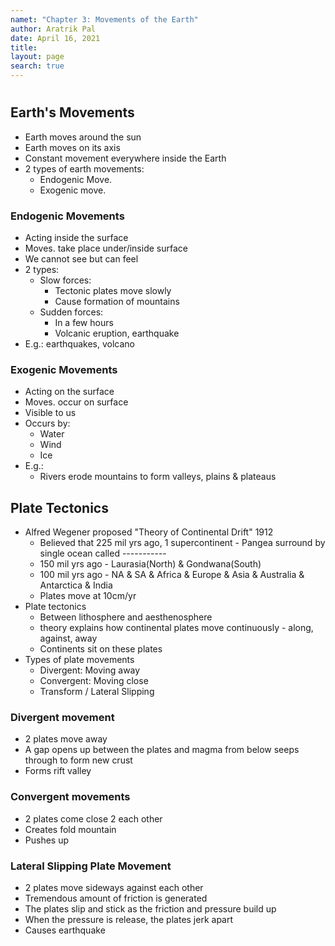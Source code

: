```yaml
---
namet: "Chapter 3: Movements of the Earth"
author: Aratrik Pal
date: April 16, 2021
title:
layout: page
search: true
---
```

<h1></h1>

## Earth's Movements
- Earth moves around the sun
- Earth moves on its axis
- Constant movement everywhere inside the Earth
- 2 types of earth movements:
    * Endogenic Move.
    * Exogenic move.

### Endogenic Movements
- Acting inside the surface
- Moves. take place under/inside surface
- We cannot see but can feel
- 2 types:
    * Slow forces:
        + Tectonic plates move slowly
        + Cause formation of mountains
    * Sudden forces:
        + In a few hours
        + Volcanic eruption, earthquake
- E.g.: earthquakes, volcano

### Exogenic Movements
- Acting on the surface
- Moves. occur on surface
- Visible to us
- Occurs by:
    * Water
    * Wind
    * Ice
- E.g.:
    * Rivers erode mountains to form valleys, plains & plateaus

## Plate Tectonics
- Alfred Wegener proposed "Theory of Continental Drift" 1912
    * Believed that 225 mil yrs ago, 1 supercontinent - Pangea surround by single ocean called -----------
    * 150 mil yrs ago - Laurasia(North) & Gondwana(South)
    * 100 mil yrs ago - NA & SA & Africa & Europe & Asia & Australia & Antarctica & India
    * Plates move at 10cm/yr
- Plate tectonics
    * Between lithosphere and aesthenosphere
    * theory explains how continental plates move continuously - along, against, away
    * Continents sit on these plates
- Types of plate movements
    * Divergent: Moving away
    * Convergent: Moving close
    * Transform / Lateral Slipping

### Divergent movement
- 2 plates move away
- A gap opens up between the plates and magma from below seeps through to form new crust
- Forms rift valley

### Convergent movements
- 2 plates come close 2 each other
- Creates fold mountain
- Pushes up

### Lateral Slipping Plate Movement
- 2 plates move sideways against each other
- Tremendous amount of friction is generated
- The plates slip and stick as the friction and pressure build up
- When the pressure is release, the plates jerk apart
- Causes earthquake
